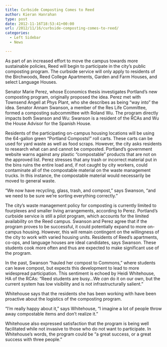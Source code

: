 ```yaml
---
title: Curbside Composting Comes to Reed
author: Kieran Hanrahan
type: post
date: 2012-11-16T18:53:41+00:00
url: /2012/11/16/curbside-composting-comes-to-reed/
categories:
  - Left Sidebar
  - News

---
```

As part of an increased effort to move the campus towards more sustainable policies, Reed will begin to participate in the city&#8217;s public composting program. The curbside service will only apply to residents of the Birchwoods, Reed College Apartments, Garden and Farm Houses, and select Language Houses.

Senator Marie Perez, whose Economics thesis investigates Portland’s new composting program, originally proposed the idea. Perez met with Townsend Angell at Phys Plant, who she describes as being “way into” the idea. Senator Annam Swanson, a member of the Res Life Committee, formed a composting subcommittee with Roland Wu. The program directly impacts both Swanson and Wu: Swanson is a resident of the RCAs and Wu the House Advisor for the Spanish House.

Residents of the participating on-campus housing locations will be using the 64-gallon green “Portland Composts!” roll carts. These carts can be used for yard waste as well as food scraps. However, the city asks residents to research what can and cannot be composted. Portland’s government website warns against any plastic “compostable” products that are not on the approved list. Perez stresses that any trash or incorrect material put in the bins ruins the entire load and, if not caught by city workers, could contaminate all of the compostable material on the waste management trucks. In this instance, the compostable material would necessarily be moved to general waste.

“We now have recycling, glass, trash, and compost,” says Swanson, “and we need to be sure we’re sorting everything correctly.&#8221;

The city’s waste management policy for composting is currently limited to fourplexes and smaller living arrangements, according to Perez. Portland’s curbside service is still a pilot program, which accounts for the limited availability on the Reed campus. Swanson and Perez agree that if the program proves to be successful, it could potentially expand to more on-campus housing. However, this will remain contingent on the willingness of the city to work with varied housing units. Residents of Reed’s apartments, co-ops, and language houses are ideal candidates, says Swanson. These students cook more often and thus are expected to make significant use of the program.

In the past, Swanson “hauled her compost to Commons,” where students can leave compost, but expects this development to lead to more widespread participation. This sentiment is echoed by Heidi Whitehouse, HA of the RCAs: “Reed students are busy&#8230;We _can_ do it on our own, but the current system has low visibility and is not infrastructurally salient.”

Whitehouse says that the residents she has been working with have been proactive about the logistics of the composting program.

“I’m really happy about it,” says Whitehouse, “I imagine a lot of people throw away compostable items and don’t realize it.”

Whitehouse also expressed satisfaction that the program is being well facilitated while not invasive to those who do not want to participate. In Whitehouse’s words, the program could be “a great success, or a great success with three people.”